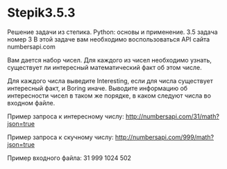 # Stepik3.5.3
Решение задачи из степика. Python: основы и применение. 3.5 задача номер 3
В этой задаче вам необходимо воспользоваться API сайта numbersapi.com

Вам дается набор чисел. Для каждого из чисел необходимо узнать, существует ли интересный математический факт об этом числе.

Для каждого числа выведите Interesting, если для числа существует интересный факт, и Boring иначе.
Выводите информацию об интересности чисел в таком же порядке, в каком следуют числа во входном файле.

Пример запроса к интересному числу:
http://numbersapi.com/31/math?json=true

Пример запроса к скучному числу:
http://numbersapi.com/999/math?json=true

Пример входного файла:
31
999
1024
502
